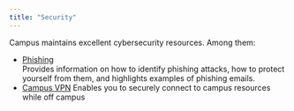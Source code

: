 ```yaml
---
title: "Security"
---
```

Campus maintains excellent cybersecurity resources. Among them:

- [Phishing](https://security.berkeley.edu/education-awareness/phishing)  
  Provides information on how to identify phishing attacks, how to
  protect yourself from them, and highlights examples of phishing
  emails.
- [Campus VPN](/faqs/using-campus-vpn)
  Enables you to securely connect to campus resources while off campus

